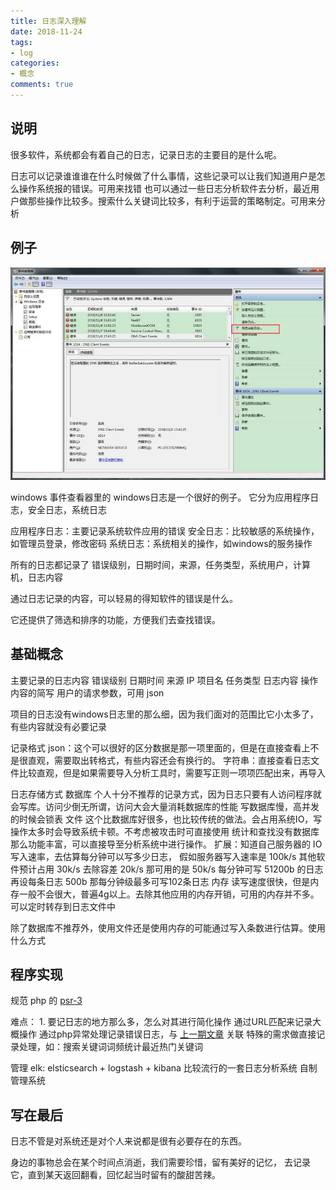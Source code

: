 ```yaml
---
title: 日志深入理解
date: 2018-11-24
tags:
- log
categories:
- 概念
comments: true
---
```


## 说明

很多软件，系统都会有着自己的日志，记录日志的主要目的是什么呢。

日志可以记录谁谁谁在什么时候做了什么事情，这些记录可以让我们知道用户是怎么操作系统报的错误。可用来找错
也可以通过一些日志分析软件去分析，最近用户做那些操作比较多。搜索什么关键词比较多，有利于运营的策略制定。可用来分析

## 例子

![windows 事件查看器](/img/log/1972432088-5bf8be7c45531_articlex.jpg)

windows 事件查看器里的 windows日志是一个很好的例子。
它分为应用程序日志，安全日志，系统日志

应用程序日志：主要记录系统软件应用的错误
安全日志：比较敏感的系统操作，如管理员登录，修改密码
系统日志：系统相关的操作，如windows的服务操作

所有的日志都记录了
错误级别，日期时间，来源，任务类型，系统用户，计算机，日志内容

通过日志记录的内容，可以轻易的得知软件的错误是什么。

它还提供了筛选和排序的功能，方便我们去查找错误。

## 基础概念

主要记录的日志内容
    错误级别
    日期时间
    来源
        IP
        项目名
    任务类型
    日志内容
        操作内容的简写
        用户的请求参数，可用 json

项目的日志没有windows日志里的那么细，因为我们面对的范围比它小太多了，有些内容就没有必要记录

记录格式
    json：这个可以很好的区分数据是那一项里面的，但是在直接查看上不是很直观，需要取出转格式，有些内容还会有换行的。
    字符串：直接查看日志文件比较直观，但是如果需要导入分析工具时，需要写正则一项项匹配出来，再导入

日志存储方式
    数据库
        个人十分不推荐的记录方式，因为日志只要有人访问程序就会写库。访问少倒无所谓，访问大会大量消耗数据库的性能
        写数据库慢，高并发的时候会锁表
    文件
        这个比数据库好很多，也比较传统的做法。会占用系统IO，写操作太多时会导致系统卡顿。不考虑被攻击时可直接使用
        统计和查找没有数据库那么功能丰富，可以直接导至分析系统中进行操作。
        扩展：知道自己服务器的 IO 写入速率，去估算每分钟可以写多少日志，
            假如服务器写入速率是 100k/s
            其他软件预计占用 30k/s
            去除容差 20k/s
            那可用的是 50k/s
            每分钟可写 51200b 的日志
            再设每条日志 500b
            那每分钟级最多可写102条日志
    内存
        读写速度很快，但是内存一般不会很大，普遍4g以上。去除其他应用的内存开销，可用的内存并不多。可以定时转存到日志文件中

除了数据库不推荐外，使用文件还是使用内存的可能通过写入条数进行估算。使用什么方式

## 程序实现

规范
    php 的 [psr-3](https://laravel-china.org/docs/psr/psr-3-logger-interface/1607)

难点：
    1. 要记日志的地方那么多，怎么对其进行简化操作
        通过URL匹配来记录大概操作
        通过php异常处理记录错误日志，与 [上一期文章](https://segmentfault.com/a/1190000016824772) 关联
        特殊的需求做直接记录处理，如：搜索关键词词频统计最近热门关键词

管理
    elk: elsticsearch + logstash + kibana 比较流行的一套日志分析系统
    自制管理系统

## 写在最后

日志不管是对系统还是对个人来说都是很有必要存在的东西。

身边的事物总会在某个时间点消逝，我们需要珍惜，留有美好的记忆，
去记录它，直到某天返回翻看，回忆起当时留有的酸甜苦辣。
